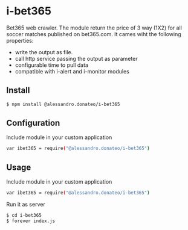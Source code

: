 # i-bet365

Bet365 web crawler. The module return the price of 3 way (1X2) for all soccer matches published on bet365.com.
It cames wiht the following properties: 
- write the output as file.
- call http service passing the output as parameter
- configurable time to pull data
- compatible with i-alert and i-monitor modules
 

## Install

```sh
$ npm install @alessandro.donateo/i-bet365
```

## Configuration

Include module in your custom application
```sh
var ibet365 = require("@alessandro.donateo/i-bet365")

```

## Usage

Include module in your custom application
```sh
var ibet365 = require("@alessandro.donateo/i-bet365")

```

Run it as server
```sh
$ cd i-bet365
$ forever index.js 

```

